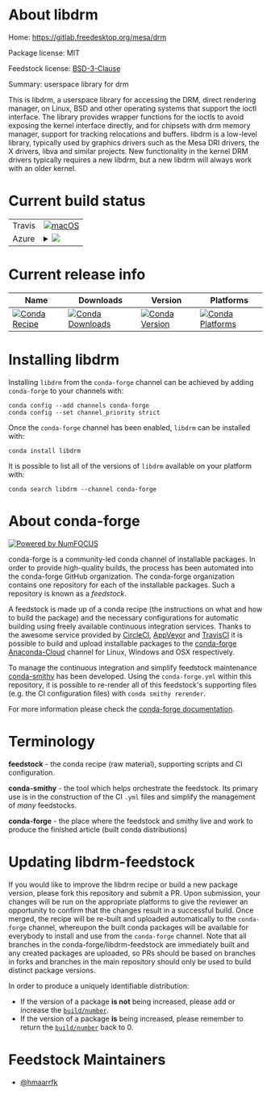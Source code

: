 About libdrm
============

Home: https://gitlab.freedesktop.org/mesa/drm

Package license: MIT

Feedstock license: [BSD-3-Clause](https://github.com/conda-forge/libdrm-feedstock/blob/master/LICENSE.txt)

Summary: userspace library for drm

This  is libdrm,  a userspace  library for  accessing the  DRM, direct
rendering  manager, on  Linux,  BSD and  other  operating systems that
support the  ioctl interface.  The library  provides wrapper functions
for the  ioctls to avoid  exposing the kernel interface  directly, and
for chipsets with drm memory manager, support for tracking relocations
and  buffers.   libdrm  is  a  low-level library,  typically  used  by
graphics drivers  such as the Mesa  DRI drivers, the  X drivers, libva
and  similar projects.  New  functionality in  the kernel  DRM drivers
typically requires  a new  libdrm, but a  new libdrm will  always work
with an older kernel.


Current build status
====================


<table><tr>
    <td>Travis</td>
    <td>
      <a href="https://travis-ci.com/conda-forge/libdrm-feedstock">
        <img alt="macOS" src="https://img.shields.io/travis/com/conda-forge/libdrm-feedstock/master.svg?label=macOS">
      </a>
    </td>
  </tr>
    
  <tr>
    <td>Azure</td>
    <td>
      <details>
        <summary>
          <a href="https://dev.azure.com/conda-forge/feedstock-builds/_build/latest?definitionId=4498&branchName=master">
            <img src="https://dev.azure.com/conda-forge/feedstock-builds/_apis/build/status/libdrm-feedstock?branchName=master">
          </a>
        </summary>
        <table>
          <thead><tr><th>Variant</th><th>Status</th></tr></thead>
          <tbody><tr>
              <td>linux_64</td>
              <td>
                <a href="https://dev.azure.com/conda-forge/feedstock-builds/_build/latest?definitionId=4498&branchName=master">
                  <img src="https://dev.azure.com/conda-forge/feedstock-builds/_apis/build/status/libdrm-feedstock?branchName=master&jobName=linux&configuration=linux_64_" alt="variant">
                </a>
              </td>
            </tr><tr>
              <td>linux_aarch64</td>
              <td>
                <a href="https://dev.azure.com/conda-forge/feedstock-builds/_build/latest?definitionId=4498&branchName=master">
                  <img src="https://dev.azure.com/conda-forge/feedstock-builds/_apis/build/status/libdrm-feedstock?branchName=master&jobName=linux&configuration=linux_aarch64_" alt="variant">
                </a>
              </td>
            </tr><tr>
              <td>linux_ppc64le</td>
              <td>
                <a href="https://dev.azure.com/conda-forge/feedstock-builds/_build/latest?definitionId=4498&branchName=master">
                  <img src="https://dev.azure.com/conda-forge/feedstock-builds/_apis/build/status/libdrm-feedstock?branchName=master&jobName=linux&configuration=linux_ppc64le_" alt="variant">
                </a>
              </td>
            </tr>
          </tbody>
        </table>
      </details>
    </td>
  </tr>
</table>

Current release info
====================

| Name | Downloads | Version | Platforms |
| --- | --- | --- | --- |
| [![Conda Recipe](https://img.shields.io/badge/recipe-libdrm-green.svg)](https://anaconda.org/conda-forge/libdrm) | [![Conda Downloads](https://img.shields.io/conda/dn/conda-forge/libdrm.svg)](https://anaconda.org/conda-forge/libdrm) | [![Conda Version](https://img.shields.io/conda/vn/conda-forge/libdrm.svg)](https://anaconda.org/conda-forge/libdrm) | [![Conda Platforms](https://img.shields.io/conda/pn/conda-forge/libdrm.svg)](https://anaconda.org/conda-forge/libdrm) |

Installing libdrm
=================

Installing `libdrm` from the `conda-forge` channel can be achieved by adding `conda-forge` to your channels with:

```
conda config --add channels conda-forge
conda config --set channel_priority strict
```

Once the `conda-forge` channel has been enabled, `libdrm` can be installed with:

```
conda install libdrm
```

It is possible to list all of the versions of `libdrm` available on your platform with:

```
conda search libdrm --channel conda-forge
```


About conda-forge
=================

[![Powered by
NumFOCUS](https://img.shields.io/badge/powered%20by-NumFOCUS-orange.svg?style=flat&colorA=E1523D&colorB=007D8A)](https://numfocus.org)

conda-forge is a community-led conda channel of installable packages.
In order to provide high-quality builds, the process has been automated into the
conda-forge GitHub organization. The conda-forge organization contains one repository
for each of the installable packages. Such a repository is known as a *feedstock*.

A feedstock is made up of a conda recipe (the instructions on what and how to build
the package) and the necessary configurations for automatic building using freely
available continuous integration services. Thanks to the awesome service provided by
[CircleCI](https://circleci.com/), [AppVeyor](https://www.appveyor.com/)
and [TravisCI](https://travis-ci.com/) it is possible to build and upload installable
packages to the [conda-forge](https://anaconda.org/conda-forge)
[Anaconda-Cloud](https://anaconda.org/) channel for Linux, Windows and OSX respectively.

To manage the continuous integration and simplify feedstock maintenance
[conda-smithy](https://github.com/conda-forge/conda-smithy) has been developed.
Using the ``conda-forge.yml`` within this repository, it is possible to re-render all of
this feedstock's supporting files (e.g. the CI configuration files) with ``conda smithy rerender``.

For more information please check the [conda-forge documentation](https://conda-forge.org/docs/).

Terminology
===========

**feedstock** - the conda recipe (raw material), supporting scripts and CI configuration.

**conda-smithy** - the tool which helps orchestrate the feedstock.
                   Its primary use is in the construction of the CI ``.yml`` files
                   and simplify the management of *many* feedstocks.

**conda-forge** - the place where the feedstock and smithy live and work to
                  produce the finished article (built conda distributions)


Updating libdrm-feedstock
=========================

If you would like to improve the libdrm recipe or build a new
package version, please fork this repository and submit a PR. Upon submission,
your changes will be run on the appropriate platforms to give the reviewer an
opportunity to confirm that the changes result in a successful build. Once
merged, the recipe will be re-built and uploaded automatically to the
`conda-forge` channel, whereupon the built conda packages will be available for
everybody to install and use from the `conda-forge` channel.
Note that all branches in the conda-forge/libdrm-feedstock are
immediately built and any created packages are uploaded, so PRs should be based
on branches in forks and branches in the main repository should only be used to
build distinct package versions.

In order to produce a uniquely identifiable distribution:
 * If the version of a package **is not** being increased, please add or increase
   the [``build/number``](https://docs.conda.io/projects/conda-build/en/latest/resources/define-metadata.html#build-number-and-string).
 * If the version of a package **is** being increased, please remember to return
   the [``build/number``](https://docs.conda.io/projects/conda-build/en/latest/resources/define-metadata.html#build-number-and-string)
   back to 0.

Feedstock Maintainers
=====================

* [@hmaarrfk](https://github.com/hmaarrfk/)


